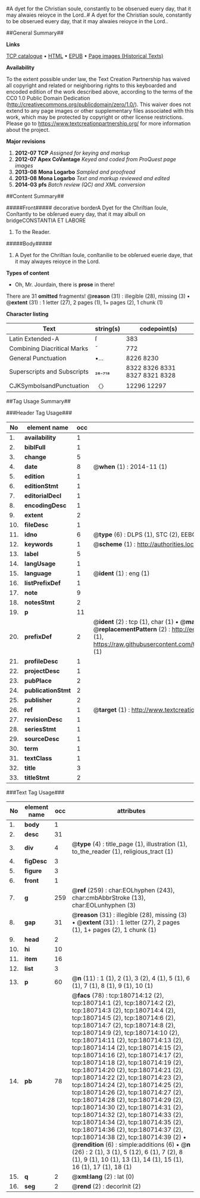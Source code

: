 #A dyet for the Christian soule, constantly to be obserued euery day, that it may alwaies reioyce in the Lord..#
A dyet for the Christian soule, constantly to be obserued euery day, that it may alwaies reioyce in the Lord..

##General Summary##

**Links**

[TCP catalogue](http://www.ota.ox.ac.uk/tcp/)  • 
[HTML](http://tei.it.ox.ac.uk/tcp/Texts-HTML/free/B01/B01189.html)  • 
[EPUB](http://tei.it.ox.ac.uk/tcp/Texts-EPUB/free/B01/B01189.epub) • 
[Page images (Historical Texts)](https://historicaltexts.jisc.ac.uk/eebo-54532266e)

**Availability**

To the extent possible under law, the Text Creation Partnership has waived all copyright and related or neighboring rights to this keyboarded and encoded edition of the work described above, according to the terms of the CC0 1.0 Public Domain Dedication (http://creativecommons.org/publicdomain/zero/1.0/). This waiver does not extend to any page images or other supplementary files associated with this work, which may be protected by copyright or other license restrictions. Please go to https://www.textcreationpartnership.org/ for more information about the project.

**Major revisions**

1. __2012-07__ __TCP__ *Assigned for keying and markup*
1. __2012-07__ __Apex CoVantage__ *Keyed and coded from ProQuest page images*
1. __2013-08__ __Mona Logarbo__ *Sampled and proofread*
1. __2013-08__ __Mona Logarbo__ *Text and markup reviewed and edited*
1. __2014-03__ __pfs__ *Batch review (QC) and XML conversion*

##Content Summary##

#####Front#####
decorative borderA Dyet for the Chriſtian ſoule, Conſtantly to be obſerued euery day, that it may albull on bridgeCONSTANTIA ET LABORE
1. To the Reader.

#####Body#####

1. A Dyet for the Chriſtian ſoule, conſtanilie to be obſerued euerie daye, that it may alwayes reioyce in the Lord.

**Types of content**

  * Oh, Mr. Jourdain, there is **prose** in there!

There are 31 **omitted** fragments! 
 @__reason__ (31) : illegible (28), missing (3)  •  @__extent__ (31) : 1 letter (27), 2 pages (1), 1+ pages (2), 1 chunk (1)

**Character listing**


|Text|string(s)|codepoint(s)|
|---|---|---|
|Latin Extended-A|ſ|383|
|Combining             Diacritical Marks|̄|772|
|General Punctuation|•…|8226 8230|
|Superscripts             and Subscripts|₂₆₋₇₁₈|8322 8326 8331 8327 8321 8328|
|CJKSymbolsandPunctuation|〈〉|12296 12297|

##Tag Usage Summary##

###Header Tag Usage###

|No|element name|occ|attributes|
|---|---|---|---|
|1.|__availability__|1||
|2.|__biblFull__|1||
|3.|__change__|5||
|4.|__date__|8| @__when__ (1) : 2014-11 (1)|
|5.|__edition__|1||
|6.|__editionStmt__|1||
|7.|__editorialDecl__|1||
|8.|__encodingDesc__|1||
|9.|__extent__|2||
|10.|__fileDesc__|1||
|11.|__idno__|6| @__type__ (6) : DLPS (1), STC (2), EEBO-CITATION (1), OCLC (1), VID (1)|
|12.|__keywords__|1| @__scheme__ (1) : http://authorities.loc.gov/ (1)|
|13.|__label__|5||
|14.|__langUsage__|1||
|15.|__language__|1| @__ident__ (1) : eng (1)|
|16.|__listPrefixDef__|1||
|17.|__note__|9||
|18.|__notesStmt__|2||
|19.|__p__|11||
|20.|__prefixDef__|2| @__ident__ (2) : tcp (1), char (1)  •  @__matchPattern__ (2) : ([0-9\-]+):([0-9IVX]+) (1), (.+) (1)  •  @__replacementPattern__ (2) : http://eebo.chadwyck.com/downloadtiff?vid=$1&page=$2 (1), https://raw.githubusercontent.com/textcreationpartnership/Texts/master/tcpchars.xml#$1 (1)|
|21.|__profileDesc__|1||
|22.|__projectDesc__|1||
|23.|__pubPlace__|2||
|24.|__publicationStmt__|2||
|25.|__publisher__|2||
|26.|__ref__|1| @__target__ (1) : http://www.textcreationpartnership.org/docs/. (1)|
|27.|__revisionDesc__|1||
|28.|__seriesStmt__|1||
|29.|__sourceDesc__|1||
|30.|__term__|1||
|31.|__textClass__|1||
|32.|__title__|3||
|33.|__titleStmt__|2||


###Text Tag Usage###

|No|element name|occ|attributes|
|---|---|---|---|
|1.|__body__|1||
|2.|__desc__|31||
|3.|__div__|4| @__type__ (4) : title_page (1), illustration (1), to_the_reader (1), religious_tract (1)|
|4.|__figDesc__|3||
|5.|__figure__|3||
|6.|__front__|1||
|7.|__g__|259| @__ref__ (259) : char:EOLhyphen (243), char:cmbAbbrStroke (13), char:EOLunhyphen (3)|
|8.|__gap__|31| @__reason__ (31) : illegible (28), missing (3)  •  @__extent__ (31) : 1 letter (27), 2 pages (1), 1+ pages (2), 1 chunk (1)|
|9.|__head__|2||
|10.|__hi__|10||
|11.|__item__|16||
|12.|__list__|3||
|13.|__p__|60| @__n__ (11) : 1 (1), 2 (1), 3 (2), 4 (1), 5 (1), 6 (1), 7 (1), 8 (1), 9 (1), 10 (1)|
|14.|__pb__|78| @__facs__ (78) : tcp:180714:12 (2), tcp:180714:1 (2), tcp:180714:2 (2), tcp:180714:3 (2), tcp:180714:4 (2), tcp:180714:5 (2), tcp:180714:6 (2), tcp:180714:7 (2), tcp:180714:8 (2), tcp:180714:9 (2), tcp:180714:10 (2), tcp:180714:11 (2), tcp:180714:13 (2), tcp:180714:14 (2), tcp:180714:15 (2), tcp:180714:16 (2), tcp:180714:17 (2), tcp:180714:18 (2), tcp:180714:19 (2), tcp:180714:20 (2), tcp:180714:21 (2), tcp:180714:22 (2), tcp:180714:23 (2), tcp:180714:24 (2), tcp:180714:25 (2), tcp:180714:26 (2), tcp:180714:27 (2), tcp:180714:28 (2), tcp:180714:29 (2), tcp:180714:30 (2), tcp:180714:31 (2), tcp:180714:32 (2), tcp:180714:33 (2), tcp:180714:34 (2), tcp:180714:35 (2), tcp:180714:36 (2), tcp:180714:37 (2), tcp:180714:38 (2), tcp:180714:39 (2)  •  @__rendition__ (6) : simple:additions (6)  •  @__n__ (26) : 2 (1), 3 (1), 5 (12), 6 (1), 7 (2), 8 (1), 9 (1), 10 (1), 13 (1), 14 (1), 15 (1), 16 (1), 17 (1), 18 (1)|
|15.|__q__|2| @__xml:lang__ (2) : lat (0)|
|16.|__seg__|2| @__rend__ (2) : decorInit (2)|
